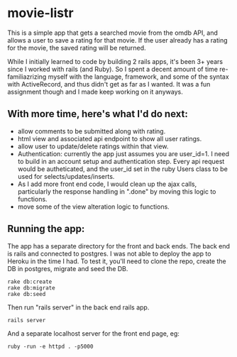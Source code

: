 # movie-listr

This is a simple app that gets a searched movie from the omdb API, and allows a user to save a rating for that movie. If the user already has a rating for the movie, the saved rating will be returned. 

While I initially learned to code by building 2 rails apps, it's been 3+ years since I worked with rails (and Ruby). So I spent a decent amount of time re-familiazrizing myself with the language, framework, and some of the syntax with ActiveRecord, and thus didn't get as far as I wanted. It was a fun assignment though and I made keep working on it anyways.  

## With more time, here's what I'd do next:
* allow comments to be submitted along with rating.
* html view and associated api endpoint to show all user ratings.
* allow user to update/delete ratings within that view.
* Authentication: currently the app just assumes you are user_id=1. I need to build in an account setup and authentication step. Every api request would be autheticated, and the user_id set in the ruby Users class to be used for selects/updates/inserts. 
* As I add more front end code, I would clean up the ajax calls, particularly the response handling in ".done" by moving this logic to functions. 
* move some of the view alteration logic to functions. 

## Running the app:
The app has a separate directory for the front and back ends. The back end is rails and connected to postgres.
I was not able to deploy the app to Heroku in the time I had. To test it, you'll need to clone the repo, create the DB in postgres, migrate and seed the DB. 
```
rake db:create
rake db:migrate
rake db:seed
```

Then run "rails server" in the back end rails app. 
```
rails server
```
And a separate localhost server for the front end page, eg: 
```
ruby -run -e httpd . -p5000
``` 


